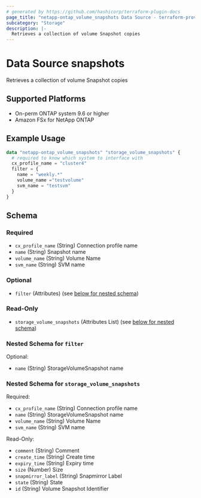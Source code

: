 ```yaml
---
# generated by https://github.com/hashicorp/terraform-plugin-docs
page_title: "netapp-ontap_volume_snapshots Data Source - terraform-provider-netapp-ontap"
subcategory: "Storage"
description: |-
  Retrieves a collection of volume Snapshot copies
---
```


# Data Source snapshots
Retrieves a collection of volume Snapshot copies

## Supported Platforms
* On-perm ONTAP system 9.6 or higher
* Amazon FSx for NetApp ONTAP

## Example Usage
```terraform
data "netapp-ontap_volume_snapshots" "storage_volume_snapshots" {
  # required to know which system to interface with
  cx_profile_name = "cluster4"
  filter = {
    name = "weekly.*"
    volume_name ="testvolume"
    svm_name = "testsvm"
  }
}
```

<!-- schema generated by tfplugindocs -->
## Schema

### Required

- `cx_profile_name` (String) Connection profile name
- `name` (String) Snapshot name
- `volume_name` (String) Volume Name
- `svm_name` (String) SVM name

### Optional

- `filter` (Attributes) (see [below for nested schema](#nestedatt--filter))

### Read-Only

- `storage_volume_snapshots` (Attributes List) (see [below for nested schema](#nestedatt--storage_volume_snapshots))

<a id="nestedatt--filter"></a>
### Nested Schema for `filter`

Optional:

- `name` (String) StorageVolumeSnapshot name


<a id="nestedatt--storage_volume_snapshots"></a>
### Nested Schema for `storage_volume_snapshots`

Required:

- `cx_profile_name` (String) Connection profile name
- `name` (String) StorageVolumeSnapshot name
- `volume_name` (String) Volume Name
- `svm_name` (String) SVM name

Read-Only:

- `comment` (String) Comment
- `create_time` (String) Create time
- `expiry_time` (String) Expiry time
- `size` (Number) Size
- `snapmirror_label` (String) Snapmirror Label
- `state` (String) State
- `id` (String) Volume Snapshot Identifier


